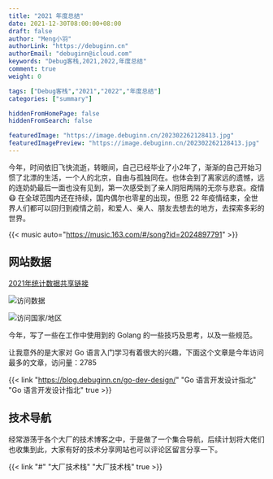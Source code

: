 ```yaml
---
title: "2021 年度总结"
date: 2021-12-30T08:00:00+08:00
draft: false
author: "Meng小羽"
authorLink: "https://debuginn.cn"
authorEmail: "debuginn@icloud.com"
keywords: "Debug客栈,2021,2022,年度总结"
comment: true
weight: 0

tags: ["Debug客栈","2021","2022","年度总结"]
categories: ["summary"]

hiddenFromHomePage: false
hiddenFromSearch: false

featuredImage: "https://image.debuginn.cn/202302262128413.jpg"
featuredImagePreview: "https://image.debuginn.cn/202302262128413.jpg"
---
```


今年，时间依旧飞快流逝，转眼间，自己已经毕业了小2年了，渐渐的自己开始习惯了北漂的生活，一个人的北京，自由与孤独同在。也体会到了离家远的遗憾，远的连奶奶最后一面也没有见到，第一次感受到了亲人阴阳两隔的无奈与悲哀。疫情 😷 在全球范围内还在持续，国内偶尔也零星的出现，但愿 22 年疫情结束，全世界人们都可以回归到疫情之前，和爱人、亲人、朋友去想去的地方，去探索多彩的世界。

{{< music auto="https://music.163.com/#/song?id=2024897791" >}}

## 网站数据

[2021年统计数据共享链接](https://analytics.google.com/analytics/web/#/p260538804/reports/reportinghub?params=_u.dateOption%3DyearToDate%26_u.comparisonOption%3Ddisabled)

![访问数据](https://image.debuginn.cn/202302262132632.png)

![访问国家/地区](https://image.debuginn.cn/202302262133191.png)

今年，写了一些在工作中使用到的 Golang 的一些技巧及思考，以及一些规范。

让我意外的是大家对 Go 语言入门学习有着很大的兴趣，下面这个文章是今年访问最多的文章，访问量：2785

{{< link "https://blog.debuginn.cn/go-dev-design/" "Go 语言开发设计指北" "Go 语言开发设计指北" true >}}

## 技术导航

经常游荡于各个大厂的技术博客之中，于是做了一个集合导航，后续计划将大佬们也收集到此，大家有好的技术分享网站也可以评论区留言分享一下。

{{< link "#" "大厂技术栈" "大厂技术栈" true >}}
